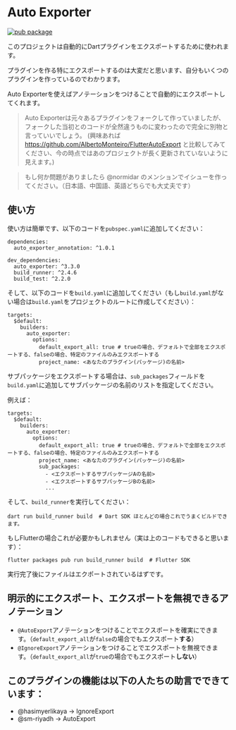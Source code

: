 # Auto Exporter

[![pub package](https://img.shields.io/pub/v/auto_exporter.svg)](https://pub.dev/packages/auto_exporter)

このプロジェクトは自動的にDartプラグインをエクスポートするために使われます。

プラグインを作る特にエクスポートするのは大変だと思います、自分もいくつのプラグインを作っているのでわかります。

Auto Exporterを使えばアノテーションをつけることで自動的にエクスポートしてくれます。

> Auto Exporterは元々あるプラグインをフォークして作っていましたが、フォークした当初とのコードが全然違うものに変わったので完全に別物と言っていいでしょう。 (興味あれば https://github.com/AlbertoMonteiro/FlutterAutoExport と比較してみてください、今の時点ではあのプロジェクトが長く更新されていないように見えます。)

> もし何か問題がありましたら @normidar のメンションでイシューを作ってください。（日本語、中国語、英語どちらでも大丈夫です）

## 使い方

使い方は簡単です、以下のコードを`pubspec.yaml`に追加してください：

```
dependencies:
  auto_exporter_annotation: ^1.0.1

dev_dependencies:
  auto_exporter: ^3.3.0
  build_runner: ^2.4.6
  build_test: ^2.2.0
```

そして、以下のコードを`build.yaml`に追加してください（もし`build.yaml`がない場合は`build.yaml`をプロジェクトのルートに作成してください）：

```
targets:
  $default:
    builders:
      auto_exporter:
        options:
          default_export_all: true # trueの場合、デフォルトで全部をエクスポートする、falseの場合、特定のファイルのみエクスポートする
          project_name: <あなたのプラグイン(パッケージ)の名前>
```

サブパッケージをエクスポートする場合は、`sub_packages`フィールドを`build.yaml`に追加してサブパッケージの名前のリストを指定してください。

例えば：

```
targets:
  $default:
    builders:
      auto_exporter:
        options:
          default_export_all: true # trueの場合、デフォルトで全部をエクスポートする、falseの場合、特定のファイルのみエクスポートする
          project_name: <あなたのプラグイン(パッケージ)の名前>
          sub_packages:
            - <エクスポートするサブパッケージAの名前>
            - <エクスポートするサブパッケージBの名前>
            ...
```

そして、`build_runner`を実行してください：

```
dart run build_runner build  # Dart SDK ほとんどの場合これでうまくビルドできます。
```

もしFlutterの場合これが必要かもしれません（実は上のコードもできると思います）：

```
flutter packages pub run build_runner build  # Flutter SDK
```

実行完了後にファイルはエクポートされているはずです。

## 明示的にエクスポート、エクスポートを無視できるアノテーション

- `@AutoExport`アノテーションをつけることでエクスポートを確実にできます。（`default_export_all`が`false`の場合でもエクスポート**する**）
- `@IgnoreExport`アノテーションをつけることでエクスポートを無視できます。（`default_export_all`が`true`の場合でもエクスポート**しない**）

## このプラグインの機能は以下の人たちの助言でできています：

- @hasimyerlikaya -> IgnoreExport
- @sm-riyadh -> AutoExport
